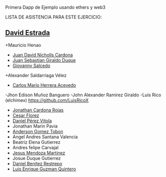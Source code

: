 Primera Dapp de Ejemplo
usando ethers y web3

LISTA DE ASISTENCIA PARA ESTE EJERCICIO:

## [David Estrada](https://github.com/destrada29)
+Mauricio Henao
- [Juan David Nicholls Cardona](https://github.com/jdnichollsc)
- [Juan Sebastian Giraldo Duque](https://github.com/jusegidu)
- [Giovanny Salcedo](https://github.com/GioSalcedo)

+Alexander Saldarriaga Vélez
- [Carlos Mario Herrera Acevedo](https://github.com/soycarlosherrera/)

-Jhon Edison Muñoz Banguero
-John Alexander Ramirez Giraldo
-Luis Rico (elchimex) https://github.com/LuisRicoX 
- [Jonathan Cardona Rojas](https://github.com/jdnichollsc)
- [Cesar Florez](https://github.com/sernamedez)
- [Daniel Pérez Vitola](https://github.com/dapevi1997)
- Jonathan Marin Pavia
- [Anderson Gomez Tobon](https://github.com/KitLuc)
- Angel Andres Santana Valencia
- Beatriz Elena Gutierrez
- Andres felipe Carvajal
- [Jesus Mendoza Martinez](https://github.com/JsMendoza13)
- Josue Duque Gutierrez
- [Daniel Benitez Restrepo](https://github.com/da8y01)
- [Luis Enrique Guzman Quintero](https://github.com/Luenki)
